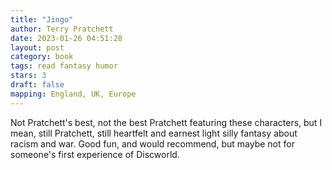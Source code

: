 ```yaml
---
title: "Jingo"
author: Terry Pratchett
date: 2023-01-26 04:51:28
layout: post
category: book
tags: read fantasy humor
stars: 3
draft: false
mapping: England, UK, Europe
---
```


Not Pratchett's best, not the best Pratchett featuring these characters, but I mean, still Pratchett, still heartfelt and earnest light silly fantasy about racism and war. Good fun, and would recommend, but maybe not for someone's first experience of Discworld.
